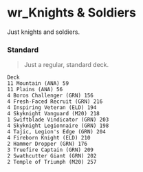 # wr_Knights & Soldiers
Just knights and soldiers.

### Standard
> Just a regular, standard deck.
```
Deck
11 Mountain (ANA) 59
11 Plains (ANA) 56
4 Boros Challenger (GRN) 156
4 Fresh-Faced Recruit (GRN) 216
4 Inspiring Veteran (ELD) 194
4 Skyknight Vanguard (M20) 218
1 Swiftblade Vindicator (GRN) 203
4 Skyknight Legionnaire (GRN) 198
4 Tajic, Legion's Edge (GRN) 204
4 Fireborn Knight (ELD) 210
2 Hammer Dropper (GRN) 176
3 Truefire Captain (GRN) 209
2 Swathcutter Giant (GRN) 202
2 Temple of Triumph (M20) 257

```